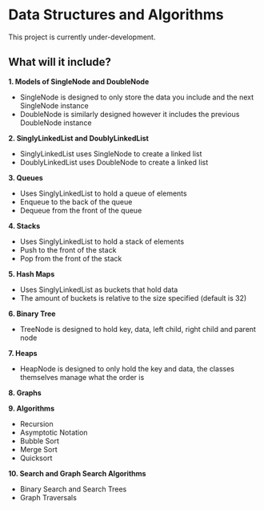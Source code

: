 # Data Structures and Algorithms

This project is currently under-development.

## What will it include?

**1. Models of SingleNode and DoubleNode**

-   SingleNode is designed to only store the data you include and the next SingleNode instance
-   DoubleNode is similarly designed however it includes the previous DoubleNode instance

**2. SinglyLinkedList and DoublyLinkedList**

-   SinglyLinkedList uses SingleNode to create a linked list
-   DoublyLinkedList uses DoubleNode to create a linked list

**3. Queues**

-   Uses SinglyLinkedList to hold a queue of elements
-   Enqueue to the back of the queue
-   Dequeue from the front of the queue

**4. Stacks**

-   Uses SinglyLinkedList to hold a stack of elements
-   Push to the front of the stack
-   Pop from the front of the stack

**5. Hash Maps**

-   Uses SinglyLinkedList as buckets that hold data
-   The amount of buckets is relative to the size specified (default is 32)

**6. Binary Tree**

-   TreeNode is designed to hold key, data, left child, right child and parent node

**7. Heaps**

-   HeapNode is designed to only hold the key and data, the classes themselves manage what the order is

**8. Graphs**

**9. Algorithms**

-   Recursion
-   Asymptotic Notation
-   Bubble Sort
-   Merge Sort
-   Quicksort

**10. Search and Graph Search Algorithms**

-   Binary Search and Search Trees
-   Graph Traversals
